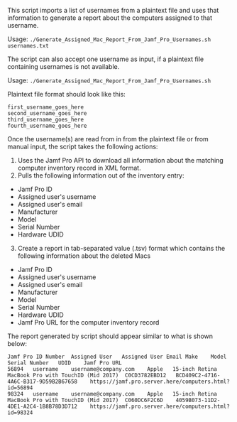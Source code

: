 This script imports a list of usernames from a plaintext file  and uses that information to generate a report about the computers assigned to that username.

Usage: `./Generate_Assigned_Mac_Report_From_Jamf_Pro_Usernames.sh usernames.txt`

The script can also accept one username as input, if a plaintext file containing usernames
is not available.

Usage: `./Generate_Assigned_Mac_Report_From_Jamf_Pro_Usernames.sh`

Plaintext file format should look like this:

```
first_username_goes_here
second_username_goes_here
third_username_goes_here
fourth_username_goes_here
```

Once the username(s) are read from in from the plaintext file or from manual input, the script takes the following actions:

1. Uses the Jamf Pro API to download all information about the matching computer inventory record in XML format.
2. Pulls the following information out of the inventory entry:

*    Jamf Pro ID
*    Assigned user's username
*    Assigned user's email
*    Manufacturer
*    Model
*    Serial Number
*    Hardware UDID

3. Create a report in tab-separated value (.tsv) format which contains the following information
   about the deleted Macs

*    Jamf Pro ID
*    Assigned user's username
*    Assigned user's email
*    Manufacturer
*    Model
*    Serial Number
*    Hardware UDID
*    Jamf Pro URL for the computer inventory record

The report generated by script should appear similar to what is shown below:

```
Jamf Pro ID Number	Assigned User	Assigned User Email	Make	Model	Serial Number	UDID	Jamf Pro URL
56894	username	username@company.com	Apple	15-inch Retina MacBook Pro with TouchID (Mid 2017)	C0CD3782EBD12	BCD409C2-4716-4A6C-B317-9D59B2B67658	https://jamf.pro.server.here/computers.html?id=56894
98324	username	username@company.com	Apple	15-inch Retina MacBook Pro with TouchID (Mid 2017)	C060DC6F2C6D	4059B073-11D2-4DE1-A2C4-1B8B78D3D712	https://jamf.pro.server.here/computers.html?id=98324


```